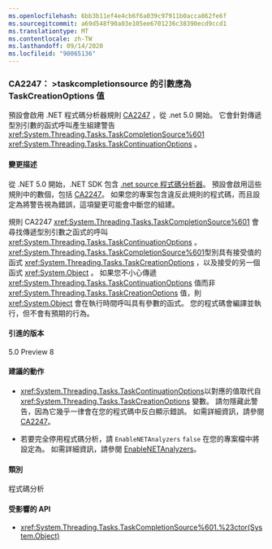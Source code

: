 ```yaml
---
ms.openlocfilehash: 6bb3b11ef4e4cb6f6a039c97911b0acca862fe6f
ms.sourcegitcommit: a69d548f90a03e105ee6701236c38390ecd9ccd1
ms.translationtype: MT
ms.contentlocale: zh-TW
ms.lasthandoff: 09/14/2020
ms.locfileid: "90065136"
---
```

### <a name="ca2247-argument-to-taskcompletionsource-constructor-should-be-taskcreationoptions-value"></a>CA2247： >taskcompletionsource 的引數應為 TaskCreationOptions 值

預設會啟用 .NET 程式碼分析器規則 [CA2247](/visualstudio/code-quality/ca2247) ，從 .net 5.0 開始。 它會針對傳遞型別引數的函式呼叫產生組建警告 <xref:System.Threading.Tasks.TaskCompletionSource%601> <xref:System.Threading.Tasks.TaskContinuationOptions> 。

#### <a name="change-description"></a>變更描述

從 .NET 5.0 開始，.NET SDK 包含 [.net source 程式碼分析器](../../../../docs/fundamentals/productivity/code-analysis.md)。 預設會啟用這些規則中的數個，包括 [CA2247](/visualstudio/code-quality/ca2247)。 如果您的專案包含違反此規則的程式碼，而且設定為將警告視為錯誤，這項變更可能會中斷您的組建。

規則 CA2247 <xref:System.Threading.Tasks.TaskCompletionSource%601> 會尋找傳遞型別引數之函式的呼叫 <xref:System.Threading.Tasks.TaskContinuationOptions> 。 <xref:System.Threading.Tasks.TaskCompletionSource%601>型別具有接受值的函式 <xref:System.Threading.Tasks.TaskCreationOptions> ，以及接受的另一個函式 <xref:System.Object> 。 如果您不小心傳遞 <xref:System.Threading.Tasks.TaskContinuationOptions> 值而非 <xref:System.Threading.Tasks.TaskCreationOptions> 值，則 <xref:System.Object> 會在執行時間呼叫具有參數的函式。 您的程式碼會編譯並執行，但不會有預期的行為。

#### <a name="version-introduced"></a>引進的版本

5.0 Preview 8

#### <a name="recommended-action"></a>建議的動作

- <xref:System.Threading.Tasks.TaskContinuationOptions>以對應的值取代自 <xref:System.Threading.Tasks.TaskCreationOptions> 變數。 請勿隱藏此警告，因為它幾乎一律會在您的程式碼中反白顯示錯誤。 如需詳細資訊，請參閱 [CA2247](/visualstudio/code-quality/ca2247)。

- 若要完全停用程式碼分析，請 `EnableNETAnalyzers` `false` 在您的專案檔中將設定為。 如需詳細資訊，請參閱 [EnableNETAnalyzers](../../../../docs/core/project-sdk/msbuild-props.md#enablenetanalyzers)。

#### <a name="category"></a>類別

程式碼分析

#### <a name="affected-apis"></a>受影響的 API

- <xref:System.Threading.Tasks.TaskCompletionSource%601.%23ctor(System.Object)>

<!--

#### Affected APIs

- ``M:System.Threading.Tasks.TaskCompletionSource`1.#ctor(System.Object)``

-->
